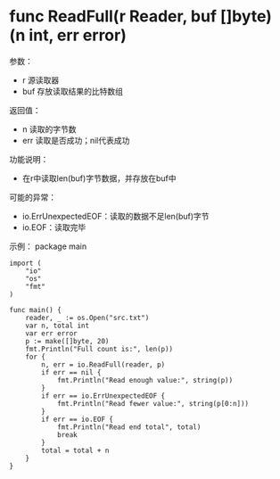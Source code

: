 # func ReadFull(r Reader, buf []byte) (n int, err error)

参数：
- r 源读取器
- buf 存放读取结果的比特数组

返回值：
- n 读取的字节数
- err 读取是否成功；nil代表成功

功能说明：
- 在r中读取len(buf)字节数据，并存放在buf中

可能的异常：
- io.ErrUnexpectedEOF：读取的数据不足len(buf)字节
- io.EOF：读取完毕

示例：
  package main
	
	import (
		"io"
		"os"
		"fmt"
	)
	
	func main() {
		reader, _ := os.Open("src.txt")
		var n, total int
		var err error
		p := make([]byte, 20)
		fmt.Println("Full count is:", len(p))
		for {
			n, err = io.ReadFull(reader, p)
			if err == nil {
				fmt.Println("Read enough value:", string(p))
			}
			if err == io.ErrUnexpectedEOF {
				fmt.Println("Read fewer value:", string(p[0:n]))
			}
			if err == io.EOF {
				fmt.Println("Read end total", total)
				break
			}
			total = total + n
		}
	}
